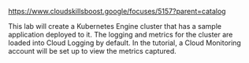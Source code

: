 https://www.cloudskillsboost.google/focuses/5157?parent=catalog

This lab will create a Kubernetes Engine cluster that has a sample application deployed to it. The logging and metrics for the cluster are loaded into Cloud Logging by default. In the tutorial, a Cloud Monitoring account will be set up to view the metrics captured.

